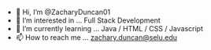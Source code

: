 - 👋 Hi, I’m @ZacharyDuncan01
- 👀 I’m interested in ... Full Stack Development 
- 🌱 I’m currently learning ... Java / HTML / CSS / Javascript
- 📫 How to reach me ... zachary.duncan@selu.edu

<!---
I am currently in school at Southeastern Louisiana University pursuing an undergraduate in Information Technology.
I am passionate about front end and back end and currently trying to become proficient in both!
I also might have a slight addiction to coffee, thanks to college!
--->
